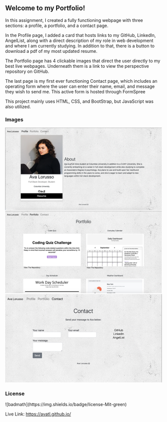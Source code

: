 <h2>Welcome to my Portfolio!</h2>

In this assignment, I created a fully functioning webpage with three sections: a profile, a portfolio, and a contact page.

In the Profile page, I added a card that hosts links to my GitHub, LinkedIn, AngelList, along with a direct description of my role in web development and where I am currently studying. In addition to that, there is a button to download a pdf of my most updated resume.

The Portfolio page has 4 clickable images that direct the user directly to my best live webpages. Underneath them is a link to view the perspective repository on GitHub.

The last page is my first ever functioning Contact page, which includes an operating form where the user can enter their name, email, and message they wish to send me. This active form is hosted through FormSpree

This project mainly uses HTML, CSS, and BootStrap, but JavaScript was also utilized.

<h3>Images</h3>
<img src="Assets/Images/profile.png">
<img src="Assets/Images/portfolio2.png">
<img src="Assets/Images/contact2.jpeg">

<h3>License</h3>
![badmath](https://img.shields.io/badge/license-Mit-green)

Live Link: https://avatl.github.io/
